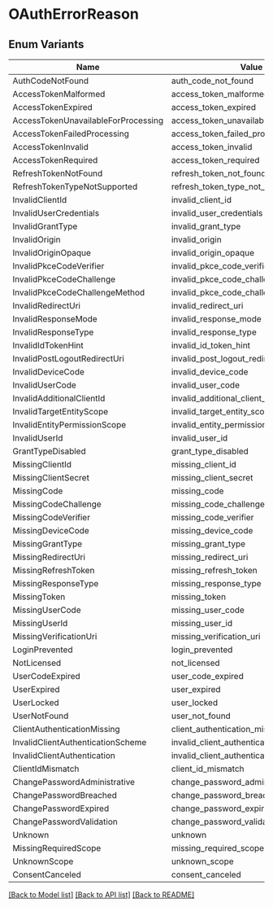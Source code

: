 # OAuthErrorReason

## Enum Variants

| Name | Value |
|---- | -----|
| AuthCodeNotFound | auth_code_not_found |
| AccessTokenMalformed | access_token_malformed |
| AccessTokenExpired | access_token_expired |
| AccessTokenUnavailableForProcessing | access_token_unavailable_for_processing |
| AccessTokenFailedProcessing | access_token_failed_processing |
| AccessTokenInvalid | access_token_invalid |
| AccessTokenRequired | access_token_required |
| RefreshTokenNotFound | refresh_token_not_found |
| RefreshTokenTypeNotSupported | refresh_token_type_not_supported |
| InvalidClientId | invalid_client_id |
| InvalidUserCredentials | invalid_user_credentials |
| InvalidGrantType | invalid_grant_type |
| InvalidOrigin | invalid_origin |
| InvalidOriginOpaque | invalid_origin_opaque |
| InvalidPkceCodeVerifier | invalid_pkce_code_verifier |
| InvalidPkceCodeChallenge | invalid_pkce_code_challenge |
| InvalidPkceCodeChallengeMethod | invalid_pkce_code_challenge_method |
| InvalidRedirectUri | invalid_redirect_uri |
| InvalidResponseMode | invalid_response_mode |
| InvalidResponseType | invalid_response_type |
| InvalidIdTokenHint | invalid_id_token_hint |
| InvalidPostLogoutRedirectUri | invalid_post_logout_redirect_uri |
| InvalidDeviceCode | invalid_device_code |
| InvalidUserCode | invalid_user_code |
| InvalidAdditionalClientId | invalid_additional_client_id |
| InvalidTargetEntityScope | invalid_target_entity_scope |
| InvalidEntityPermissionScope | invalid_entity_permission_scope |
| InvalidUserId | invalid_user_id |
| GrantTypeDisabled | grant_type_disabled |
| MissingClientId | missing_client_id |
| MissingClientSecret | missing_client_secret |
| MissingCode | missing_code |
| MissingCodeChallenge | missing_code_challenge |
| MissingCodeVerifier | missing_code_verifier |
| MissingDeviceCode | missing_device_code |
| MissingGrantType | missing_grant_type |
| MissingRedirectUri | missing_redirect_uri |
| MissingRefreshToken | missing_refresh_token |
| MissingResponseType | missing_response_type |
| MissingToken | missing_token |
| MissingUserCode | missing_user_code |
| MissingUserId | missing_user_id |
| MissingVerificationUri | missing_verification_uri |
| LoginPrevented | login_prevented |
| NotLicensed | not_licensed |
| UserCodeExpired | user_code_expired |
| UserExpired | user_expired |
| UserLocked | user_locked |
| UserNotFound | user_not_found |
| ClientAuthenticationMissing | client_authentication_missing |
| InvalidClientAuthenticationScheme | invalid_client_authentication_scheme |
| InvalidClientAuthentication | invalid_client_authentication |
| ClientIdMismatch | client_id_mismatch |
| ChangePasswordAdministrative | change_password_administrative |
| ChangePasswordBreached | change_password_breached |
| ChangePasswordExpired | change_password_expired |
| ChangePasswordValidation | change_password_validation |
| Unknown | unknown |
| MissingRequiredScope | missing_required_scope |
| UnknownScope | unknown_scope |
| ConsentCanceled | consent_canceled |


[[Back to Model list]](../README.md#documentation-for-models) [[Back to API list]](../README.md#documentation-for-api-endpoints) [[Back to README]](../README.md)


